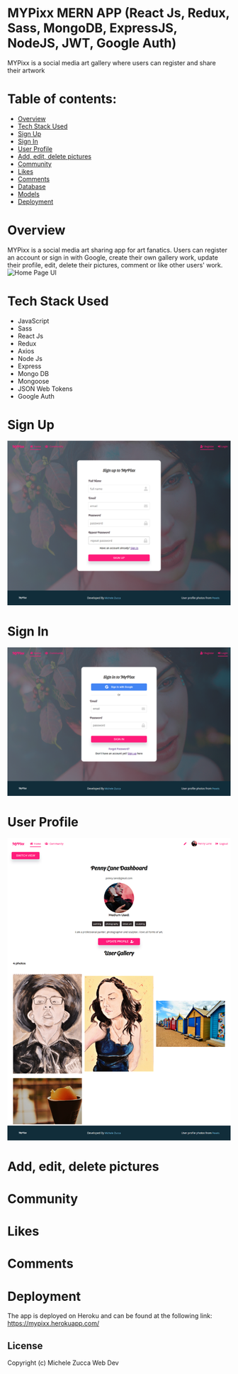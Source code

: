 # MYPixx MERN APP (React Js, Redux, Sass, MongoDB, ExpressJS, NodeJS, JWT, Google Auth)
MYPixx is a social media art gallery where users can register and share their artwork

# Table of contents:

- [Overview](#overview)
- [Tech Stack Used](#tech-stack-used)
- [Sign Up](#sign-up)
- [Sign In](#sign-in)
- [User Profile](#user-profile)
- [Add, edit, delete pictures](#add-edit-delete-pictures)
- [Community](#community)
- [Likes](#likes)
- [Comments](#comments)
- [Database](#database)
- [Models](#models)
- [Deployment](#deployment)


# Overview
MYPixx is a social media art sharing app for art fanatics. Users can register an account or sign in with Google, create their own gallery work, update their profile, edit, delete their pictures, comment or like other users' work.
![Home Page UI](./readme-imgs/mypixx_4.png)

# Tech Stack Used
- JavaScript 
- Sass
- React Js 
- Redux
- Axios
- Node Js
- Express
- Mongo DB
- Mongoose
- JSON Web Tokens
- Google Auth

# Sign Up
![Sign Up](./readme-imgs/mypixx_2.png)

# Sign In
![Sign In](./readme-imgs/mypixx_3.png)

# User Profile
![User Profile](./readme-imgs/mypixx_5.png)

# Add, edit, delete pictures
# Community
# Likes
# Comments

# Deployment
The app is deployed on Heroku and can be found at the following link: https://mypixx.herokuapp.com/
## License
Copyright (c) Michele Zucca Web Dev
